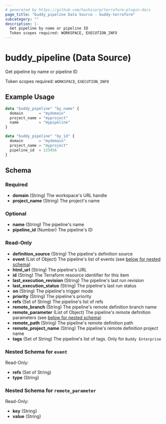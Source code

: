 ```yaml
---
# generated by https://github.com/hashicorp/terraform-plugin-docs
page_title: "buddy_pipeline Data Source - buddy-terraform"
subcategory: ""
description: |-
  Get pipeline by name or pipeline ID
  Token scopes required: WORKSPACE, EXECUTION_INFO
---
```


# buddy_pipeline (Data Source)

Get pipeline by name or pipeline ID

Token scopes required: `WORKSPACE`, `EXECUTION_INFO`

## Example Usage

```terraform
data "buddy_pipeline" "by_name" {
  domain       = "mydomain"
  project_name = "myproject"
  name         = "mypipeline"
}

data "buddy_pipeline" "by_id" {
  domain       = "mydomain"
  project_name = "myproject"
  pipeline_id  = 123456
}
```

<!-- schema generated by tfplugindocs -->
## Schema

### Required

- **domain** (String) The workspace's URL handle
- **project_name** (String) The project's name

### Optional

- **name** (String) The pipeline's name
- **pipeline_id** (Number) The pipeline's ID

### Read-Only

- **definition_source** (String) The pipeline's definition source
- **event** (List of Object) The pipeline's list of events (see [below for nested schema](#nestedatt--event))
- **html_url** (String) The pipeline's URL
- **id** (String) The Terraform resource identifier for this item
- **last_execution_revision** (String) The pipeline's last run revision
- **last_execution_status** (String) The pipeline's last run status
- **on** (String) The pipeline's trigger mode
- **priority** (String) The pipeline's priority
- **refs** (Set of String) The pipeline's list of refs
- **remote_branch** (String) The pipeline's remote definition branch name
- **remote_parameter** (List of Object) The pipeline's remote definition parameters (see [below for nested schema](#nestedatt--remote_parameter))
- **remote_path** (String) The pipeline's remote definition path
- **remote_project_name** (String) The pipeline's remote definition project name
- **tags** (Set of String) The pipeline's list of tags. Only for `Buddy Enterprise`

<a id="nestedatt--event"></a>
### Nested Schema for `event`

Read-Only:

- **refs** (Set of String)
- **type** (String)


<a id="nestedatt--remote_parameter"></a>
### Nested Schema for `remote_parameter`

Read-Only:

- **key** (String)
- **value** (String)


